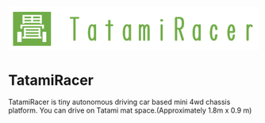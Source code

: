 ![TatamiRacer_Logo](img/TatamiRacer_LogoM.png)
# TatamiRacer
TatamiRacer is tiny autonomous driving car based mini 4wd chassis platform.
You can drive on Tatami mat space.(Approximately 1.8m x 0.9 m)
